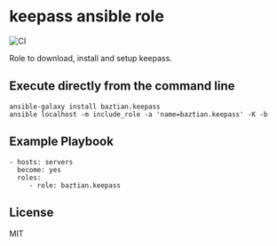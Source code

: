 keepass ansible role
====================

![CI](https://github.com/baztian/ansible-keepass/workflows/CI/badge.svg)

Role to download, install and setup keepass.

Execute directly from the command line
--------------------------------------

    ansible-galaxy install baztian.keepass
    ansible localhost -m include_role -a 'name=baztian.keepass' -K -b

Example Playbook
----------------

    - hosts: servers
      become: yes
      roles:
         - role: baztian.keepass

License
-------

MIT
